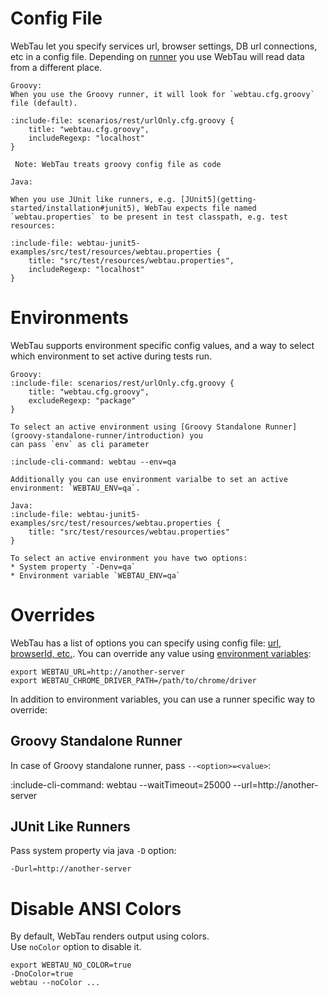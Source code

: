 # Config File

WebTau let you specify services url, browser settings, DB url connections, etc in a config file.
Depending on [runner](getting-started/installation) you use WebTau will read data from a different place.

```tabs
Groovy:
When you use the Groovy runner, it will look for `webtau.cfg.groovy` file (default). 

:include-file: scenarios/rest/urlOnly.cfg.groovy {
    title: "webtau.cfg.groovy",
    includeRegexp: "localhost"
}

 Note: WebTau treats groovy config file as code

Java:

When you use JUnit like runners, e.g. [JUnit5](getting-started/installation#junit5), WebTau expects file named
`webtau.properties` to be present in test classpath, e.g. test resources:

:include-file: webtau-junit5-examples/src/test/resources/webtau.properties {
    title: "src/test/resources/webtau.properties",
    includeRegexp: "localhost"
}
```

# Environments

WebTau supports environment specific config values, and a way to select which environment to set active during tests run.

```tabs
Groovy:
:include-file: scenarios/rest/urlOnly.cfg.groovy {
    title: "webtau.cfg.groovy",
    excludeRegexp: "package"
}

To select an active environment using [Groovy Standalone Runner](groovy-standalone-runner/introduction) you 
can pass `env` as cli parameter 

:include-cli-command: webtau --env=qa

Additionally you can use environment varialbe to set an active environment: `WEBTAU_ENV=qa`.

Java:
:include-file: webtau-junit5-examples/src/test/resources/webtau.properties {
    title: "src/test/resources/webtau.properties"
}

To select an active environment you have two options:
* System property `-Denv=qa`
* Environment variable `WEBTAU_ENV=qa`
```

# Overrides

WebTau has a list of options you can specify using config file: [url, browserId, etc.](configuration/options).
You can override any value using [environment variables](configuration/options#environment-variable-options):

```
export WEBTAU_URL=http://another-server
export WEBTAU_CHROME_DRIVER_PATH=/path/to/chrome/driver
``` 

In addition to environment variables, you can use a runner specific way to override:
 
## Groovy Standalone Runner

In case of Groovy standalone runner, pass `--<option>=<value>`:

:include-cli-command: webtau --waitTimeout=25000 --url=http://another-server

## JUnit Like Runners

Pass system property via java `-D` option:
```
-Durl=http://another-server
```

# Disable ANSI Colors 

By default, WebTau renders output using colors.  
Use `noColor` option to disable it.

```
export WEBTAU_NO_COLOR=true
-DnoColor=true
webtau --noColor ...
```